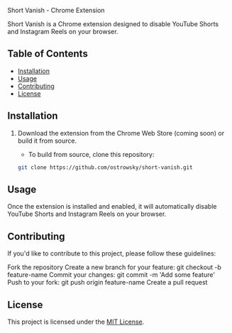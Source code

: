 Short Vanish - Chrome Extension

Short Vanish is a Chrome extension designed to disable YouTube Shorts and Instagram Reels on your browser.

## Table of Contents

- [Installation](#installation)
- [Usage](#usage)
- [Contributing](#contributing)
- [License](#license)

## Installation

1. Download the extension from the Chrome Web Store (coming soon) or build it from source.
   
   - To build from source, clone this repository:

   ```bash
   git clone https://github.com/ostrowsky/short-vanish.git

## Usage

Once the extension is installed and enabled, it will automatically disable YouTube Shorts and Instagram Reels on your browser.

## Contributing

If you'd like to contribute to this project, please follow these guidelines:

Fork the repository
Create a new branch for your feature: git checkout -b feature-name
Commit your changes: git commit -m 'Add some feature'
Push to your fork: git push origin feature-name
Create a pull request

## License

This project is licensed under the [MIT License](https://opensource.org/license/mit/).
